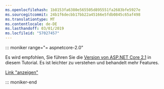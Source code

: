 ```yaml
---
ms.openlocfilehash: 1b8153fa6380e565505d895551fa2683bfe5927e
ms.sourcegitcommit: 24b1f6decbb17bb22a45166e5fdb0845c65af498
ms.translationtype: MT
ms.contentlocale: de-DE
ms.lasthandoff: 03/01/2019
ms.locfileid: "57027457"
---
```

::: moniker range="= aspnetcore-2.0"

Es wird empfohlen, Sie führen Sie die [Version von ASP.NET Core 2.1](xref:razor-pages-start?view=aspnetcore-2.1) in diesem Tutorial. Es ist leichter zu verstehen und behandelt mehr Features.

 [Link "anzeigen"](?view=aspnetcore-2.1)

::: moniker-end
